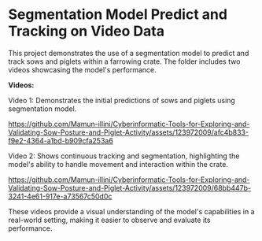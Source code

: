 # Segmentation Model Predict and Tracking on Video Data

This project demonstrates the use of a segmentation model to predict and track sows and piglets within a farrowing crate. The folder includes two videos showcasing the model's performance.

**Videos:**

Video 1: Demonstrates the initial predictions of sows and piglets using segmentation model.



https://github.com/Mamun-illini/Cyberinformatic-Tools-for-Exploring-and-Validating-Sow-Posture-and-Piglet-Activity/assets/123972009/afc4b833-f9e2-4364-a1bd-b909cfa253a6



Video 2: Shows continuous tracking and segmentation, highlighting the model's ability to handle movement and interaction within the crate.



https://github.com/Mamun-illini/Cyberinformatic-Tools-for-Exploring-and-Validating-Sow-Posture-and-Piglet-Activity/assets/123972009/68bb447b-3241-4e61-917e-a73567c50d0c




These videos provide a visual understanding of the model's capabilities in a real-world setting, making it easier to observe and evaluate its performance.
